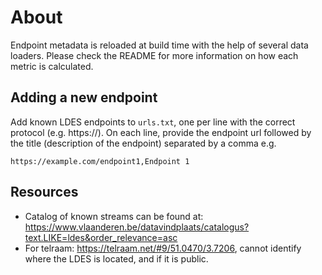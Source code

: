# About

Endpoint metadata is reloaded at build time with the help of several data loaders. Please check the README for more information on how each metric is calculated.

## Adding a new endpoint

Add known LDES endpoints to `urls.txt`, one per line with the correct protocol (e.g. https://). On each line, provide the endpoint url followed by the title (description of the endpoint) separated by a comma e.g.

```
https://example.com/endpoint1,Endpoint 1
```

## Resources

- Catalog of known streams can be found at: https://www.vlaanderen.be/datavindplaats/catalogus?text.LIKE=ldes&order_relevance=asc
- For telraam: https://telraam.net/#9/51.0470/3.7206, cannot identify where the LDES is located, and if it is public.
